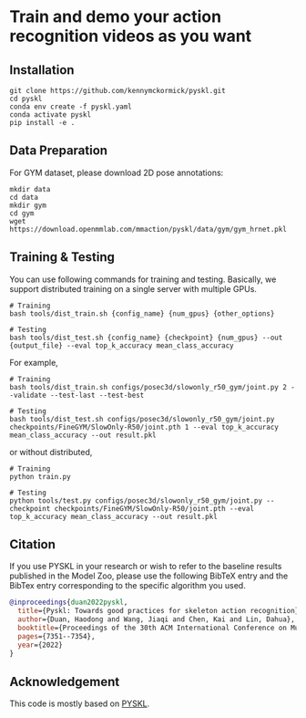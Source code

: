 # Train and demo your action recognition videos as you want


## Installation
```shell
git clone https://github.com/kennymckormick/pyskl.git
cd pyskl
conda env create -f pyskl.yaml
conda activate pyskl
pip install -e .
```

## Data Preparation
For GYM dataset, please download 2D pose annotations:
```shell
mkdir data
cd data
mkdir gym
cd gym
wget https://download.openmmlab.com/mmaction/pyskl/data/gym/gym_hrnet.pkl
```

## Training & Testing
You can use following commands for training and testing. Basically, we support distributed training on a single server with multiple GPUs.
```shell
# Training
bash tools/dist_train.sh {config_name} {num_gpus} {other_options}

# Testing
bash tools/dist_test.sh {config_name} {checkpoint} {num_gpus} --out {output_file} --eval top_k_accuracy mean_class_accuracy
```

For example,
```shell
# Training
bash tools/dist_train.sh configs/posec3d/slowonly_r50_gym/joint.py 2 --validate --test-last --test-best

# Testing
bash tools/dist_test.sh configs/posec3d/slowonly_r50_gym/joint.py checkpoints/FineGYM/SlowOnly-R50/joint.pth 1 --eval top_k_accuracy mean_class_accuracy --out result.pkl
```

or without distributed,
```shell
# Training
python train.py 

# Testing
python tools/test.py configs/posec3d/slowonly_r50_gym/joint.py --checkpoint checkpoints/FineGYM/SlowOnly-R50/joint.pth --eval top_k_accuracy mean_class_accuracy --out result.pkl
```

## Citation

If you use PYSKL in your research or wish to refer to the baseline results published in the Model Zoo, please use the following BibTeX entry and the BibTex entry corresponding to the specific algorithm you used.

```BibTeX
@inproceedings{duan2022pyskl,
  title={Pyskl: Towards good practices for skeleton action recognition},
  author={Duan, Haodong and Wang, Jiaqi and Chen, Kai and Lin, Dahua},
  booktitle={Proceedings of the 30th ACM International Conference on Multimedia},
  pages={7351--7354},
  year={2022}
}
```

## Acknowledgement
This code is mostly based on [PYSKL](https://github.com/kennymckormick/pyskl).